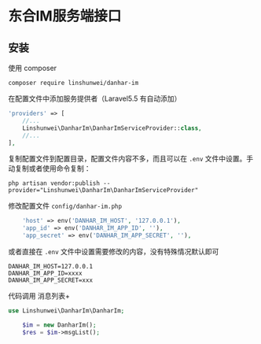 东合IM服务端接口
========
安装
--------

使用 composer
```shell
composer require linshunwei/danhar-im
```

在配置文件中添加服务提供者（Laravel5.5 有自动添加）
```php
'providers' => [
    //...
    Linshunwei\DanharIm\DanharImServiceProvider::class,
    //...
],
```

复制配置文件到配置目录，配置文件内容不多，而且可以在 `.env` 文件中设置。手动复制或者使用命令复制：
```shell
php artisan vendor:publish --provider="Linshunwei\DanharIm\DanharImServiceProvider"
```

修改配置文件 `config/danhar-im.php`
```php
    'host' => env('DANHAR_IM_HOST', '127.0.0.1'),
    'app_id' => env('DANHAR_IM_APP_ID', ''),
    'app_secret' => env('DANHAR_IM_APP_SECRET', ''),
```

或者直接在 `.env` 文件中设置需要修改的内容，没有特殊情况默认即可
```
DANHAR_IM_HOST=127.0.0.1
DANHAR_IM_APP_ID=xxxx
DANHAR_IM_APP_SECRET=xxx
```
代码调用 消息列表+
```php
use Linshunwei\DanharIm\DanharIm;

    $im = new DanharIm();
    $res = $im->msgList();
```

